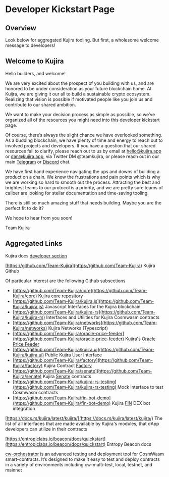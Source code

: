 # Developer Kickstart Page

## Overview

Look below for aggregated Kujira tooling. But first, a wholesome welcome message to developers!

## Welcome to Kujira

Hello builders, and welcome!

We are very excited about the prospect of you building with us, and are honored to be under consideration as your future blockchain home. At Kuijra, we are giving it our all to build a sustainable crypto ecosystem. Realizing that vision is possible if motivated people like you join us and contribute to our shared ambition.

We want to make your decision process as simple as possible, so we’ve organized all of the resources you might need into this developer kickstart page.

Of course, there’s always the slight chance we have overlooked something. As a budding blockchain, we have plenty of time and energy to reach out to involved projects and developers. If you have a question that our shared resources fail to clarify, please reach out to us by email at hello@kujira.app or dan@kujira.app, via Twitter DM @teamkujira, or please reach out in our main [Telegram](../community/kujira-socials/telegram.md) or [Discord](../community/kujira-socials/discord.md) chat.

We have first hand experience navigating the ups and downs of building a product on a chain. We know the frustrations and pain points which is why we are working so hard to smooth out the process. Attracting the best and brightest teams to our protocol is a priority, and we are pretty sure teams of caliber are looking for stellar documentation and time-saving tooling.

There is still so much amazing stuff that needs building. Maybe you are the perfect fit to do it?

We hope to hear from you soon!

Team Kujira

## Aggregated Links&#x20;

Kujira docs [developer section](broken-reference)

[https://github.com/Team-Kujira](https://github.com/Team-Kujira) Kujira Github

Of particular interest are the following Github subsections

* [https://github.com/Team-Kujira/core](https://github.com/Team-Kujira/core) Kujira core repository
* [https://github.com/Team-Kujira/kujira.js](https://github.com/Team-Kujira/kujira.js) Javascript Interfaces for the Kujira blockchain
* [https://github.com/Team-Kujira/kujira-rs](https://github.com/Team-Kujira/kujira-rs) Interfaces and Utilities for Kujira Cosmwasm contracts
* [https://github.com/Team-Kujira/networks](https://github.com/Team-Kujira/networks) Kujira Networks (Typescript)
* [https://github.com/Team-Kujira/oracle-price-feeder](https://github.com/Team-Kujira/oracle-price-feeder) Kujira's [Oracle Price Feeder](smart-contracts/oracle.md)
* [https://github.com/Team-Kujira/kujira.ui](https://github.com/Team-Kujira/kujira.ui) Public Kujira User Interface&#x20;
* [https://github.com/Team-Kujira/factory](https://github.com/Team-Kujira/factory) Kujira Contract [Factory](smart-contracts/token-factory.md)
* [https://github.com/Team-Kujira/senate](https://github.com/Team-Kujira/senate) Kujira [Senate](../dapps-and-infrastructure/senate.md) contracts
* [https://github.com/Team-Kujira/kujira-rs-testing](https://github.com/Team-Kujira/kujira-rs-testing) Mock interface to test Cosmwasm contracts
* [https://github.com/Team-Kujira/fin-bot-demo](https://github.com/Team-Kujira/fin-bot-demo) Kujira [FIN](../dapps-and-infrastructure/fin/) DEX bot integration

[https://docs.rs/kujira/latest/kujira/](https://docs.rs/kujira/latest/kujira/) The list of all interfaces that are made available by Kujira's modules, that dApp developers can utilize in their contracts

[https://entropiclabs.io/beacon/docs/quickstart](https://entropiclabs.io/beacon/docs/quickstart) Entropy Beacon docs&#x20;

<a href="https://orchestrator.abstract.money/" target="_blank">cw-orchestrator</a> is an advanced testing and deployment tool for CosmWasm smart-contracts. It’s designed to make it easy to test and deploy contracts in a variety of environments including cw-multi-test, local, testnet, and mainnet